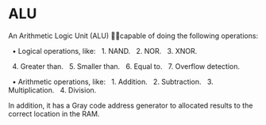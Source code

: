 # ALU
An Arithmetic Logic Unit (ALU) 👨‍💻capable of doing the following operations:

  • Logical operations, like:
  1. NAND.
  2. NOR.
  3. XNOR.

  4. Greater than.
  5. Smaller than.
  6. Equal to.
  7. Overflow detection.

  • Arithmetic operations, like:
  1. Addition.
  2. Subtraction.
  3. Multiplication.
  4. Division.

  In addition, it has a Gray code address generator to allocated results to the correct location in the RAM.
